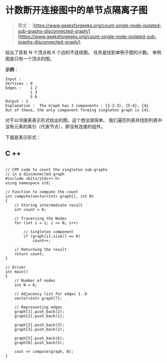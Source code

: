 # 计数断开连接图中的单节点隔离子图

> 原文： [https://www.geeksforgeeks.org/count-single-node-isolated-sub-graphs-disconnected-graph/](https://www.geeksforgeeks.org/count-single-node-isolated-sub-graphs-disconnected-graph/)

给出了具有 N 个顶点和 K 个边的不连续图。 任务是找到单例子图的计数。 单例图是只有一个顶点的图。

**示例**：

```
Input : 
Vertices : 6
Edges :    1 2
           1 3
           5 6
Output : 1
Explanation :  The Graph has 3 components : {1-2-3}, {5-6}, {4}
Out of these, the only component forming singleton graph is {4}.

```

对于以邻接表表示形式给出的图，这个想法很简单。 我们遍历列表并找到列表中没有元素的索引（代表节点），即没有连接的组件。

下面是表示形式：

## C ++

```

// CPP code to count the singleton sub-graphs 
// in a disconnected graph 
#include <bits/stdc++.h> 
using namespace std; 

// Function to compute the count 
int compute(vector<int> graph[], int N) 
{ 
    // Storing intermediate result 
    int count = 0; 

    // Traversing the Nodes 
    for (int i = 1; i <= N; i++) 

        // Singleton component 
        if (graph[i].size() == 0) 
            count++;     

    // Returning the result 
    return count; 
} 

// Driver 
int main() 
{ 
    // Number of nodes 
    int N = 6; 

    // Adjacency list for edges 1..6 
    vector<int> graph[7]; 

    // Representing edges 
    graph[1].push_back(2); 
    graph[2].push_back(1); 

    graph[2].push_back(3); 
    graph[3].push_back(2); 

    graph[5].push_back(6); 
    graph[6].push_back(5); 

    cout << compute(graph, N); 
} 

```